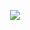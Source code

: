 <p align="center">
  <img src="https://capsule-render.vercel.app/api?type=blur&height=300&color=gradient&text=Yashvi%20Sharma"/>
</p>
